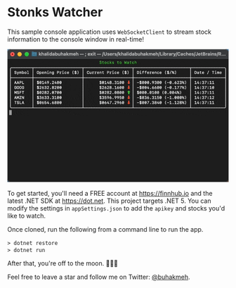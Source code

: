 # Stonks Watcher

This sample console application uses `WebSocketClient` to stream
stock information to the console window in real-time!

![stock watcher](./screenshot.gif)

To get started, you'll need a FREE account at https://finnhub.io and the
latest .NET SDK at https://dot.net. This project targets .NET 5. You can modify the settings in `appSettings.json` to add the `apikey` and stocks
you'd like to watch.

Once cloned, run the following from a command line to run the app.

``` console
> dotnet restore
> dotnet run
```

After that, you're off to the moon. 🚀💎🙌

Feel free to leave a star and follow me on Twitter: [@buhakmeh](https://twitter.com/buhakmeh).